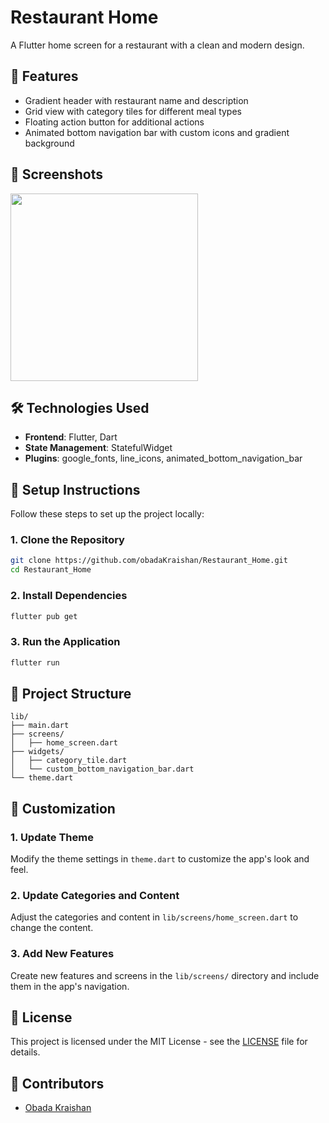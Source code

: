 # Restaurant Home
A Flutter home screen for a restaurant with a clean and modern design.

## 🌟 Features
- Gradient header with restaurant name and description
- Grid view with category tiles for different meal types
- Floating action button for additional actions
- Animated bottom navigation bar with custom icons and gradient background

## 📸 Screenshots
<p>
<img src="screenshots/home-screen-vid.gif" width="300">
</p>

## 🛠️ Technologies Used
- **Frontend**: Flutter, Dart
- **State Management**: StatefulWidget
- **Plugins**: google_fonts, line_icons, animated_bottom_navigation_bar

## 📝 Setup Instructions
Follow these steps to set up the project locally:

### 1. Clone the Repository
```bash
git clone https://github.com/obadaKraishan/Restaurant_Home.git
cd Restaurant_Home
```

### 2. Install Dependencies
```bash
flutter pub get
```

### 3. Run the Application
```bash
flutter run
```

## 📄 Project Structure
```plaintext
lib/
├── main.dart
├── screens/
│   ├── home_screen.dart
├── widgets/
│   ├── category_tile.dart
│   └── custom_bottom_navigation_bar.dart
└── theme.dart
```

## 🎨 Customization
### 1. Update Theme
Modify the theme settings in `theme.dart` to customize the app's look and feel.

### 2. Update Categories and Content
Adjust the categories and content in `lib/screens/home_screen.dart` to change the content.

### 3. Add New Features
Create new features and screens in the `lib/screens/` directory and include them in the app's navigation.

## 📄 License
This project is licensed under the MIT License - see the [LICENSE](LICENSE) file for details.

## 👥 Contributors
- [Obada Kraishan](https://github.com/obadaKraishan)

